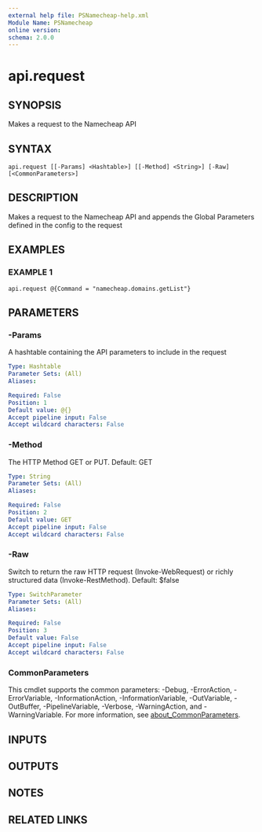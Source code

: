 ```yaml
---
external help file: PSNamecheap-help.xml
Module Name: PSNamecheap
online version:
schema: 2.0.0
---
```


# api.request

## SYNOPSIS
Makes a request to the Namecheap API

## SYNTAX

```
api.request [[-Params] <Hashtable>] [[-Method] <String>] [-Raw] [<CommonParameters>]
```

## DESCRIPTION
Makes a request to the Namecheap API and appends the Global Parameters defined in the config to the request

## EXAMPLES

### EXAMPLE 1
```
api.request @{Command = "namecheap.domains.getList"}
```

## PARAMETERS

### -Params
A hashtable containing the API parameters to include in the request

```yaml
Type: Hashtable
Parameter Sets: (All)
Aliases:

Required: False
Position: 1
Default value: @{}
Accept pipeline input: False
Accept wildcard characters: False
```

### -Method
The HTTP Method GET or PUT.
Default: GET

```yaml
Type: String
Parameter Sets: (All)
Aliases:

Required: False
Position: 2
Default value: GET
Accept pipeline input: False
Accept wildcard characters: False
```

### -Raw
Switch to return the raw HTTP request (Invoke-WebRequest) or richly structured data (Invoke-RestMethod).
Default: $false

```yaml
Type: SwitchParameter
Parameter Sets: (All)
Aliases:

Required: False
Position: 3
Default value: False
Accept pipeline input: False
Accept wildcard characters: False
```

### CommonParameters
This cmdlet supports the common parameters: -Debug, -ErrorAction, -ErrorVariable, -InformationAction, -InformationVariable, -OutVariable, -OutBuffer, -PipelineVariable, -Verbose, -WarningAction, and -WarningVariable. For more information, see [about_CommonParameters](http://go.microsoft.com/fwlink/?LinkID=113216).

## INPUTS

## OUTPUTS

## NOTES

## RELATED LINKS
